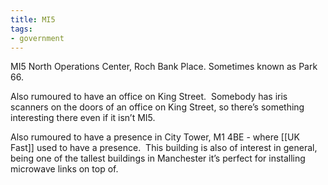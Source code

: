```yaml
---
title: MI5
tags:
- government
---
```

MI5 North Operations Center, Roch Bank Place. Sometimes known as Park 66.

  

Also rumoured to have an office on King Street.  Somebody has iris scanners on the doors of an office on King Street, so there’s something interesting there even if it isn’t MI5.

  

Also rumoured to have a presence in City Tower, M1 4BE - where [[UK Fast]] used to have a presence.  This building is also of interest in general, being one of the tallest buildings in Manchester it’s perfect for installing microwave links on top of.